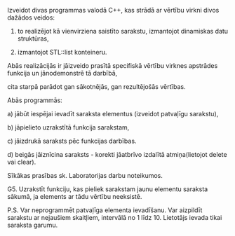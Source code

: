 Izveidot divas programmas valodā C++, kas strādā ar vērtību virkni divos dažādos veidos:

  1) to realizējot kā vienvirziena saistīto sarakstu, izmantojot dinamiskas datu struktūras,

  2) izmantojot STL::list konteineru.

Abās realizācijās ir jāizveido prasītā specifiskā vērtību virknes apstrādes funkcija un jānodemonstrē tā darbībā,

cita starpā parādot gan sākotnējās, gan rezultējošās vērtības.

Abās programmās:

  a) jābūt iespējai ievadīt saraksta elementus (izveidot patvaļīgu sarakstu),

  b) jāpielieto uzrakstītā funkcija sarakstam,

  c) jāizdrukā saraksts pēc funkcijas darbības.

  d) beigās jāiznīcina saraksts - korekti jāatbrīvo izdalītā atmiņa(lietojot delete vai clear).

Sīkākas prasības sk. Laboratorijas darbu noteikumos.



G5. Uzrakstīt funkciju, kas pieliek sarakstam jaunu elementu saraksta sākumā, ja elements ar tādu vērtību neeksistē.

P.S. Var neprogrammēt patvaļīga elementa ievadīšanu. Var aizpildīt sarakstu ar nejaušiem skaitļiem, intervālā no 1 līdz 10. Lietotājs ievada tikai saraksta garumu.